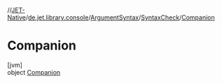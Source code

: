 //[JET-Native](../../../../../index.md)/[de.jet.library.console](../../../index.md)/[ArgumentSyntax](../../index.md)/[SyntaxCheck](../index.md)/[Companion](index.md)

# Companion

[jvm]\
object [Companion](index.md)
